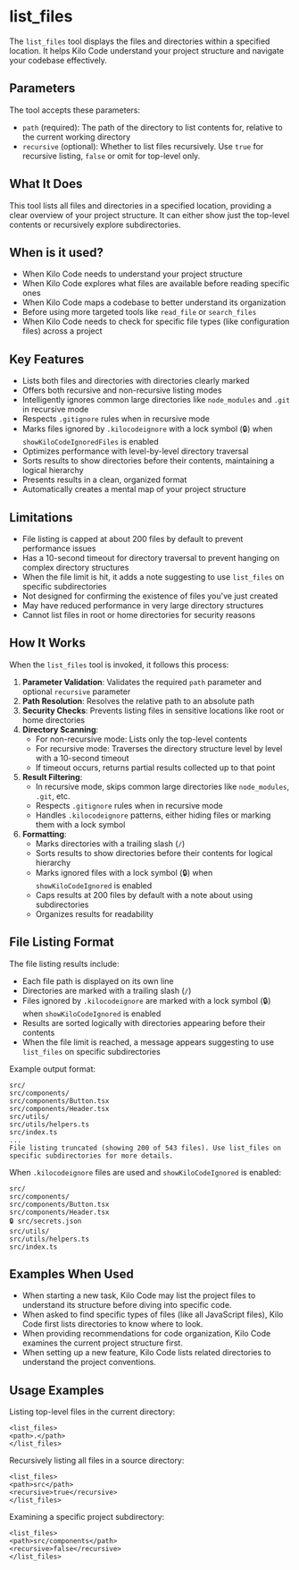 # list_files

The `list_files` tool displays the files and directories within a specified location. It helps Kilo Code understand your project structure and navigate your codebase effectively.

## Parameters

The tool accepts these parameters:

- `path` (required): The path of the directory to list contents for, relative to the current working directory
- `recursive` (optional): Whether to list files recursively. Use `true` for recursive listing, `false` or omit for top-level only.

## What It Does

This tool lists all files and directories in a specified location, providing a clear overview of your project structure. It can either show just the top-level contents or recursively explore subdirectories.

## When is it used?

- When Kilo Code needs to understand your project structure
- When Kilo Code explores what files are available before reading specific ones
- When Kilo Code maps a codebase to better understand its organization
- Before using more targeted tools like `read_file` or `search_files`
- When Kilo Code needs to check for specific file types (like configuration files) across a project

## Key Features

- Lists both files and directories with directories clearly marked
- Offers both recursive and non-recursive listing modes
- Intelligently ignores common large directories like `node_modules` and `.git` in recursive mode
- Respects `.gitignore` rules when in recursive mode
- Marks files ignored by `.kilocodeignore` with a lock symbol (🔒) when `showKiloCodeIgnoredFiles` is enabled
- Optimizes performance with level-by-level directory traversal
- Sorts results to show directories before their contents, maintaining a logical hierarchy
- Presents results in a clean, organized format
- Automatically creates a mental map of your project structure

## Limitations

- File listing is capped at about 200 files by default to prevent performance issues
- Has a 10-second timeout for directory traversal to prevent hanging on complex directory structures
- When the file limit is hit, it adds a note suggesting to use `list_files` on specific subdirectories
- Not designed for confirming the existence of files you've just created
- May have reduced performance in very large directory structures
- Cannot list files in root or home directories for security reasons

## How It Works

When the `list_files` tool is invoked, it follows this process:

1. **Parameter Validation**: Validates the required `path` parameter and optional `recursive` parameter
2. **Path Resolution**: Resolves the relative path to an absolute path
3. **Security Checks**: Prevents listing files in sensitive locations like root or home directories
4. **Directory Scanning**:
    - For non-recursive mode: Lists only the top-level contents
    - For recursive mode: Traverses the directory structure level by level with a 10-second timeout
    - If timeout occurs, returns partial results collected up to that point
5. **Result Filtering**:
    - In recursive mode, skips common large directories like `node_modules`, `.git`, etc.
    - Respects `.gitignore` rules when in recursive mode
    - Handles `.kilocodeignore` patterns, either hiding files or marking them with a lock symbol
6. **Formatting**:
    - Marks directories with a trailing slash (`/`)
    - Sorts results to show directories before their contents for logical hierarchy
    - Marks ignored files with a lock symbol (🔒) when `showKiloCodeIgnored` is enabled
    - Caps results at 200 files by default with a note about using subdirectories
    - Organizes results for readability

## File Listing Format

The file listing results include:

- Each file path is displayed on its own line
- Directories are marked with a trailing slash (`/`)
- Files ignored by `.kilocodeignore` are marked with a lock symbol (🔒) when `showKiloCodeIgnored` is enabled
- Results are sorted logically with directories appearing before their contents
- When the file limit is reached, a message appears suggesting to use `list_files` on specific subdirectories

Example output format:

```
src/
src/components/
src/components/Button.tsx
src/components/Header.tsx
src/utils/
src/utils/helpers.ts
src/index.ts
...
File listing truncated (showing 200 of 543 files). Use list_files on specific subdirectories for more details.
```

When `.kilocodeignore` files are used and `showKiloCodeIgnored` is enabled:

```
src/
src/components/
src/components/Button.tsx
src/components/Header.tsx
🔒 src/secrets.json
src/utils/
src/utils/helpers.ts
src/index.ts
```

## Examples When Used

- When starting a new task, Kilo Code may list the project files to understand its structure before diving into specific code.
- When asked to find specific types of files (like all JavaScript files), Kilo Code first lists directories to know where to look.
- When providing recommendations for code organization, Kilo Code examines the current project structure first.
- When setting up a new feature, Kilo Code lists related directories to understand the project conventions.

## Usage Examples

Listing top-level files in the current directory:

```
<list_files>
<path>.</path>
</list_files>
```

Recursively listing all files in a source directory:

```
<list_files>
<path>src</path>
<recursive>true</recursive>
</list_files>
```

Examining a specific project subdirectory:

```
<list_files>
<path>src/components</path>
<recursive>false</recursive>
</list_files>
```

